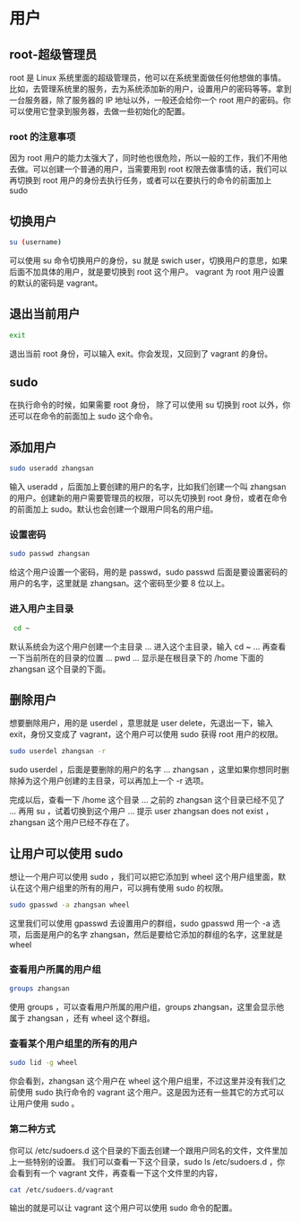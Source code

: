# 用户

## root-超级管理员

root 是 Linux 系统里面的超级管理员，他可以在系统里面做任何他想做的事情。比如，去管理系统里的服务，去为系统添加新的用户，设置用户的密码等等。拿到一台服务器，除了服务器的 IP 地址以外，一般还会给你一个 root 用户的密码。你可以使用它登录到服务器，去做一些初始化的配置。

### root 的注意事项

因为 root 用户的能力太强大了，同时他也很危险，所以一般的工作，我们不用他去做。可以创建一个普通的用户，当需要用到 root 权限去做事情的话，我们可以再切换到 root 用户的身份去执行任务，或者可以在要执行的命令的前面加上 sudo

## 切换用户

```bash
su (username)
```

可以使用 su 命令切换用户的身份，su 就是 swich user，切换用户的意思，如果后面不加具体的用户，就是要切换到 root 这个用户。
vagrant 为 root 用户设置的默认的密码是 vagrant。

## 退出当前用户

```bash
exit
```

退出当前 root 身份，可以输入 exit。你会发现，又回到了 vagrant 的身份。

## sudo

在执行命令的时候，如果需要 root 身份， 除了可以使用 su 切换到 root 以外，你还可以在命令的前面加上 sudo 这个命令。

## 添加用户

```bash
sudo useradd zhangsan
```

输入 useradd ，后面加上要创建的用户的名字，比如我们创建一个叫 zhangsan 的用户。创建新的用户需要管理员的权限，可以先切换到 root 身份，或者在命令的前面加上 sudo。默认也会创建一个跟用户同名的用户组。

### 设置密码

```bash
sudo passwd zhangsan
```

给这个用户设置一个密码，用的是 passwd，sudo passwd 后面是要设置密码的用户的名字，这里就是 zhangsan。这个密码至少要 8 位以上。

### 进入用户主目录

```bash
 cd ~
```

默认系统会为这个用户创建一个主目录 ... 进入这个主目录，输入 cd ~ ... 再查看一下当前所在的目录的位置 ... pwd ... 显示是在根目录下的 /home 下面的 zhangsan 这个目录的下面。

## 删除用户

想要删除用户，用的是 userdel ，意思就是 user delete，先退出一下，输入 exit，身份又变成了 vagrant，这个用户可以使用 sudo 获得 root 用户的权限。

```bash
sudo userdel zhangsan -r
```

sudo userdel ，后面是要删除的用户的名字 ... zhangsan ，这里如果你想同时删除掉为这个用户创建的主目录，可以再加上一个 -r 选项。

完成以后，查看一下 /home 这个目录 ... 之前的 zhangsan 这个目录已经不见了 ... 再用 su ，试着切换到这个用户 ... 提示 user zhangsan does not exist ， zhangsan 这个用户已经不存在了。

## 让用户可以使用 sudo

想让一个用户可以使用 sudo ，我们可以把它添加到 wheel 这个用户组里面，默认在这个用户组里的所有的用户，可以拥有使用 sudo 的权限。

```bash
sudo gpasswd -a zhangsan wheel
```

这里我们可以使用 gpasswd 去设置用户的群组，sudo gpasswd 用一个 -a 选项，后面是用户的名字 zhangsan，然后是要给它添加的群组的名字，这里就是 wheel

### 查看用户所属的用户组

```bash
groups zhangsan
```

使用 groups ，可以查看用户所属的用户组，groups zhangsan，这里会显示他属于 zhangsan ，还有 wheel 这个群组。

### 查看某个用户组里的所有的用户

```bash
sudo lid -g wheel
```

你会看到，zhangsan 这个用户在 wheel 这个用户组里，不过这里并没有我们之前使用 sudo 执行命令的 vagrant 这个用户。这是因为还有一些其它的方式可以让用户使用 sudo 。

### 第二种方式

你可以 /etc/sudoers.d 这个目录的下面去创建一个跟用户同名的文件，文件里加上一些特别的设置。
我们可以查看一下这个目录，sudo ls /etc/sudoers.d ，你会看到有一个 vagrant 文件，再查看一下这个文件里的内容，

```bash
cat /etc/sudoers.d/vagrant
```

输出的就是可以让 vagrant 这个用户可以使用 sudo 命令的配置。
